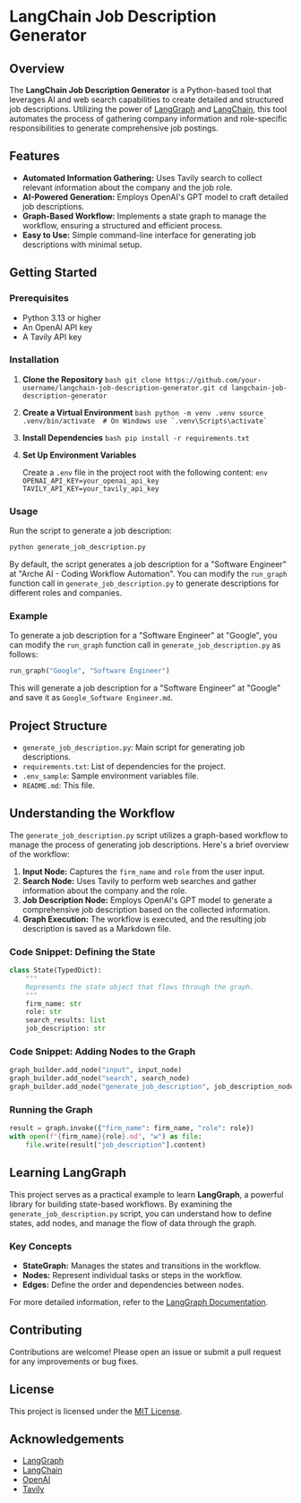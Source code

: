 # LangChain Job Description Generator

## Overview

The **LangChain Job Description Generator** is a Python-based tool that leverages AI and web search capabilities to create detailed and structured job descriptions. Utilizing the power of [LangGraph](https://github.com/langgraph/langgraph) and [LangChain](https://github.com/langchain-ai/langchain), this tool automates the process of gathering company information and role-specific responsibilities to generate comprehensive job postings.

## Features

- **Automated Information Gathering:** Uses Tavily search to collect relevant information about the company and the job role.
- **AI-Powered Generation:** Employs OpenAI's GPT model to craft detailed job descriptions.
- **Graph-Based Workflow:** Implements a state graph to manage the workflow, ensuring a structured and efficient process.
- **Easy to Use:** Simple command-line interface for generating job descriptions with minimal setup.

## Getting Started

### Prerequisites

- Python 3.13 or higher
- An OpenAI API key
- A Tavily API key

### Installation

1. **Clone the Repository**   ```bash
   git clone https://github.com/your-username/langchain-job-description-generator.git
   cd langchain-job-description-generator   ```

2. **Create a Virtual Environment**   ```bash
   python -m venv .venv
   source .venv/bin/activate  # On Windows use `.venv\Scripts\activate`   ```

3. **Install Dependencies**   ```bash
   pip install -r requirements.txt   ```

4. **Set Up Environment Variables**

   Create a `.env` file in the project root with the following content:   ```env
   OPENAI_API_KEY=your_openai_api_key
   TAVILY_API_KEY=your_tavily_api_key   ```

### Usage

Run the script to generate a job description:
```bash
python generate_job_description.py
```

By default, the script generates a job description for a "Software Engineer" at "Arche AI - Coding Workflow Automation". You can modify the `run_graph` function call in `generate_job_description.py` to generate descriptions for different roles and companies.

### Example

To generate a job description for a "Software Engineer" at "Google", you can modify the `run_graph` function call in `generate_job_description.py` as follows:
```python
run_graph("Google", "Software Engineer")
```

This will generate a job description for a "Software Engineer" at "Google" and save it as `Google_Software Engineer.md`.

## Project Structure

- `generate_job_description.py`: Main script for generating job descriptions.
- `requirements.txt`: List of dependencies for the project.
- `.env_sample`: Sample environment variables file.
- `README.md`: This file.

## Understanding the Workflow

The `generate_job_description.py` script utilizes a graph-based workflow to manage the process of generating job descriptions. Here's a brief overview of the workflow:

1. **Input Node:** Captures the `firm_name` and `role` from the user input.
2. **Search Node:** Uses Tavily to perform web searches and gather information about the company and the role.
3. **Job Description Node:** Employs OpenAI's GPT model to generate a comprehensive job description based on the collected information.
4. **Graph Execution:** The workflow is executed, and the resulting job description is saved as a Markdown file.

### Code Snippet: Defining the State

```python
class State(TypedDict):
    """
    Represents the state object that flows through the graph.
    """
    firm_name: str
    role: str
    search_results: list
    job_description: str
```

### Code Snippet: Adding Nodes to the Graph

```python
graph_builder.add_node("input", input_node)
graph_builder.add_node("search", search_node)
graph_builder.add_node("generate_job_description", job_description_node)
```

### Running the Graph

```python
result = graph.invoke({"firm_name": firm_name, "role": role})
with open(f"{firm_name}{role}.md", "w") as file:
    file.write(result["job_description"].content)
```

## Learning LangGraph

This project serves as a practical example to learn **LangGraph**, a powerful library for building state-based workflows. By examining the `generate_job_description.py` script, you can understand how to define states, add nodes, and manage the flow of data through the graph.

### Key Concepts

- **StateGraph:** Manages the states and transitions in the workflow.
- **Nodes:** Represent individual tasks or steps in the workflow.
- **Edges:** Define the order and dependencies between nodes.

For more detailed information, refer to the [LangGraph Documentation](https://github.com/langgraph/langgraph).

## Contributing

Contributions are welcome! Please open an issue or submit a pull request for any improvements or bug fixes.

## License

This project is licensed under the [MIT License](LICENSE).

## Acknowledgements

- [LangGraph](https://github.com/langgraph/langgraph)
- [LangChain](https://github.com/langchain-ai/langchain)
- [OpenAI](https://openai.com/)
- [Tavily](https://tavily.com/)